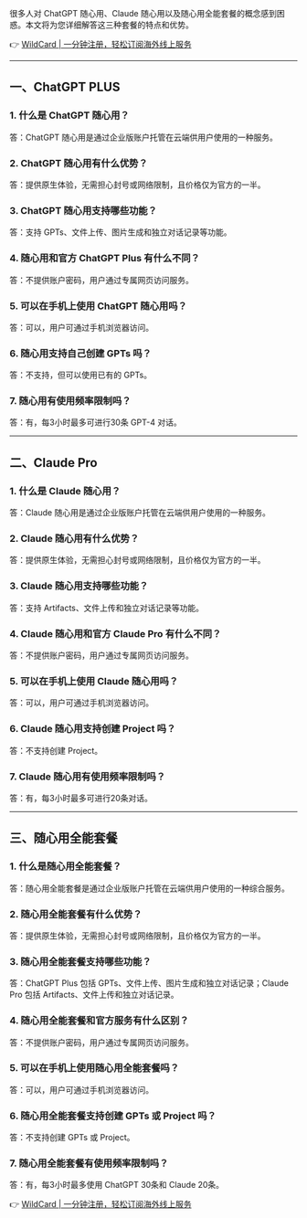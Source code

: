 很多人对 ChatGPT 随心用、Claude 随心用以及随心用全能套餐的概念感到困惑。本文将为您详细解答这三种套餐的特点和优势。

👉 [WildCard | 一分钟注册，轻松订阅海外线上服务](https://bit.ly/bewildcard)

---

## 一、ChatGPT PLUS

### 1. 什么是 ChatGPT 随心用？

答：ChatGPT 随心用是通过企业版账户托管在云端供用户使用的一种服务。

### 2. ChatGPT 随心用有什么优势？

答：提供原生体验，无需担心封号或网络限制，且价格仅为官方的一半。

### 3. ChatGPT 随心用支持哪些功能？

答：支持 GPTs、文件上传、图片生成和独立对话记录等功能。

### 4. 随心用和官方 ChatGPT Plus 有什么不同？

答：不提供账户密码，用户通过专属网页访问服务。

### 5. 可以在手机上使用 ChatGPT 随心用吗？

答：可以，用户可通过手机浏览器访问。

### 6. 随心用支持自己创建 GPTs 吗？

答：不支持，但可以使用已有的 GPTs。

### 7. 随心用有使用频率限制吗？

答：有，每3小时最多可进行30条 GPT-4 对话。

---

## 二、Claude Pro

### 1. 什么是 Claude 随心用？

答：Claude 随心用是通过企业版账户托管在云端供用户使用的一种服务。

### 2. Claude 随心用有什么优势？

答：提供原生体验，无需担心封号或网络限制，且价格仅为官方的一半。

### 3. Claude 随心用支持哪些功能？

答：支持 Artifacts、文件上传和独立对话记录等功能。

### 4. Claude 随心用和官方 Claude Pro 有什么不同？

答：不提供账户密码，用户通过专属网页访问服务。

### 5. 可以在手机上使用 Claude 随心用吗？

答：可以，用户可通过手机浏览器访问。

### 6. Claude 随心用支持创建 Project 吗？

答：不支持创建 Project。

### 7. Claude 随心用有使用频率限制吗？

答：有，每3小时最多可进行20条对话。

---

## 三、随心用全能套餐

### 1. 什么是随心用全能套餐？

答：随心用全能套餐是通过企业版账户托管在云端供用户使用的一种综合服务。

### 2. 随心用全能套餐有什么优势？

答：提供原生体验，无需担心封号或网络限制，且价格仅为官方的一半。

### 3. 随心用全能套餐支持哪些功能？

答：ChatGPT Plus 包括 GPTs、文件上传、图片生成和独立对话记录；Claude Pro 包括 Artifacts、文件上传和独立对话记录。

### 4. 随心用全能套餐和官方服务有什么区别？

答：不提供账户密码，用户通过专属网页访问服务。

### 5. 可以在手机上使用随心用全能套餐吗？

答：可以，用户可通过手机浏览器访问。

### 6. 随心用全能套餐支持创建 GPTs 或 Project 吗？

答：不支持创建 GPTs 或 Project。

### 7. 随心用全能套餐有使用频率限制吗？

答：有，每3小时最多使用 ChatGPT 30条和 Claude 20条。

👉 [WildCard | 一分钟注册，轻松订阅海外线上服务](https://bit.ly/bewildcard)